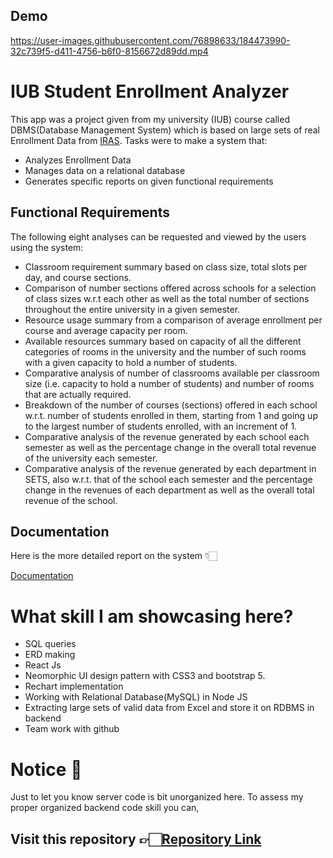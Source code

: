 ## Demo

https://user-images.githubusercontent.com/76898633/184473990-32c739f5-d411-4756-b6f0-8156672d89dd.mp4


# IUB Student Enrollment Analyzer
This app was a project given from my university (IUB) course called DBMS(Database Management System) which is based on large sets of real Enrollment Data from [IRAS](https://iras.iub.edu.bd/login/Default.aspx).
Tasks were to make a system that:

-  Analyzes Enrollment Data
-  Manages data on a relational database
-  Generates specific reports on given functional requirements

## Functional Requirements
The following eight analyses can be requested and viewed by the users using the system:

- Classroom requirement summary based on class size, total slots per day, and course sections.
- Comparison of number sections offered across schools for a selection of class sizes w.r.t each other as well as the total number of sections throughout the entire university in a given semester.
- Resource usage summary from a comparison of average enrollment per course and average capacity per room.
- Available resources summary based on capacity of all the different categories of rooms in the university and the number of such rooms with a given capacity to hold a number of students.
- Comparative analysis of number of classrooms available per classroom size (i.e. capacity to hold a number of students) and number of rooms that are actually required.
- Breakdown of the number of courses (sections) offered in each school w.r.t. number of students enrolled in them, starting from 1 and going up to the largest number of students enrolled, with an increment of 1.
- Comparative analysis of the revenue generated by each school each semester as well as the percentage change in the overall total revenue of the university each semester.
- Comparative analysis of the revenue generated by each department in SETS, also w.r.t. that of the school each semester and the percentage change in the revenues of each department as well as the overall total revenue of the school.
## Documentation

Here is the more detailed report on the system 👇🏻

[Documentation](https://drive.google.com/file/d/14uxaumC51eAcUiJkckRBKNZ8a9hgObhY/view)


# What skill I am showcasing here?
- SQL queries
- ERD making
- React Js 
- Neomorphic UI design pattern with CSS3 and bootstrap 5.
- Rechart implementation
- Working with Relational Database(MySQL) in Node JS
- Extracting large sets of valid data from Excel and store it on RDBMS in backend
- Team work with github
# Notice 🔴
Just to let you know server code is bit unorganized here. To assess my proper organized backend code skill you can, 
## Visit this repository 👉🏻[Repository Link](https://github.com/SadeeMsr/nasa-rocket-launch-managment-app)
